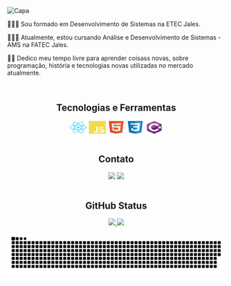 <!--![Inserir um título](https://github.com/Gui-Angelo-Silva/Gui-Angelo-Silva/assets/100084412/2ca886ca-f701-4695-8319-138f946c8580)

<!--<div align="left"><h1>Bem vindo(a)! Eu sou Guilherme Angelo.</h1></div> 

<img width="350" src="https://ouch-cdn2.icons8.com/vZD-nOO0-rKGloPBW0WjLQF-i8hfkpa7QWY_3L4YTGA/rs:fit:684:456/czM6Ly9pY29uczgu/b3VjaC1wcm9kLmFz/c2V0cy9zdmcvMzAx/L2Y1ZWI5ZGEwLTM3/ZWMtNDUxYy1iODNl/LTVjMzc1NGU5NjQx/NC5zdmc.png" align="right">
-->

![Capa](https://github.com/Gui-Angelo-Silva/Gui-Angelo-Silva/assets/100084412/24e2d9a1-2b35-4b72-ba07-b53856a66833)

<p align="left" style="font-size: 30">
  👨🏽‍🎓 Sou formado em Desenvolvimento de Sistemas na ETEC Jales.
</p>
<p align="left" style="font-size: 30">
  👨🏽‍💻 Atualmente, estou cursando Análise e Desenvolvimento de Sistemas - AMS na FATEC Jales.
</p>
<p align="left" style="font-size: 30">
  👨‍💻 Dedico meu tempo livre para aprender coisass novas, sobre programação, história e tecnologias novas utilizadas no mercado atualmente.
</p>
<br />
    
<div align="center"><h2>Tecnologias e Ferramentas</h2></div>

<div align="center">
<div style="display: inline_block">
  <img align="center" alt="React logo" height="30" width="40" src="https://raw.githubusercontent.com/devicons/devicon/master/icons/react/react-original.svg">
  <img align="center" alt="Js logo" height="30" width="40" src="https://raw.githubusercontent.com/devicons/devicon/master/icons/javascript/javascript-plain.svg">
  <img align="center" alt="HTML logo" height="30" width="40" src="https://raw.githubusercontent.com/devicons/devicon/master/icons/html5/html5-original.svg">
  <img align="center" alt="CSS logo" height="30" width="40" src="https://raw.githubusercontent.com/devicons/devicon/master/icons/css3/css3-original.svg">
  <img align="center" alt="Csharp logo" height="30" width="40" src="https://raw.githubusercontent.com/devicons/devicon/master/icons/csharp/csharp-original.svg">
</div>
</div>

<br />

<div align="center"><h2>Contato</h2></div>

<div align="center" style="display: inline_block"> 
  <a href="https://www.linkedin.com/in/guilherme-angelo-silva" target="_blank"><img src="https://img.shields.io/badge/-LinkedIn-%230077B5?style=for-the-badge&logo=linkedin&logoColor=white" target="_blank"></a>  
  <a href = "mailto:guilherme.angeloetec20@gmail.com"><img src="https://img.shields.io/badge/-Gmail-%23E60023?style=for-the-badge&logo=gmail&logoColor=white" target="_blank"></a>
</div>

<br />

<div align="center"><h2>GitHub Status</h2></div>

<div align="center">
  <a href="https://github.com/Gui-Angelo-Silva/">
  <img height="180em" src="https://github-readme-stats.vercel.app/api?username=Gui-Angelo-Silva&show_icons=true&theme=transparent&include_all_commits=true&count_private=true&icon_color=773046&hide_border=true&border_radius=15&bg_color=0d1117&title_color=773046&text_color=8b838d"/>
  <img height="180em" src="https://github-readme-stats.vercel.app/api/top-langs/?username=Gui-Angelo-Silva&layout=compact&langs_count=7&theme=transparent&icon_color=DAD3AF&hide_border=true&border_radius=15&bg_color=0d1117&title_color=773046&text_color=8b838d"/>
</div>

![Snake animation](https://github.com/Gui-Angelo-Silva/Gui-Angelo-Silva/blob/output/github-contribution-grid-snake.svg)
